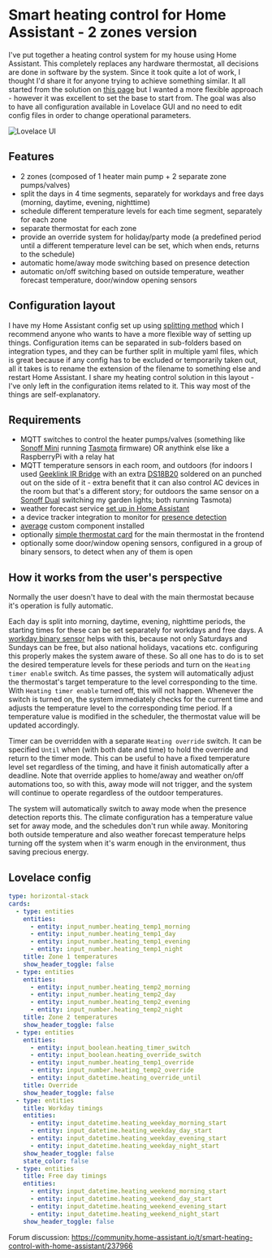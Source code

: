 # Smart heating control for Home Assistant - 2 zones version

I've put together a heating control system for my house using Home Assistant. This completely replaces any hardware thermostat, all decisions are done in software by the system. Since it took quite a lot of work, I thought I'd share it for anyone trying to achieve something similar. It all started from  the solution on [this page](https://www.earth.li/~noodles/blog/2018/10/heating-automation.html) but I wanted a more flexible approach - however it was excellent to set the base to start from. The goal was also to have all configuration available in Lovelace GUI and no need to edit config files in order to change operational parameters.

![Lovelace UI](https://raw.githubusercontent.com/nagyrobi/home-assistant-configuration-examples/main/heating_2_zones/heating_lovelace_2zones_small.png)

## Features
- 2 zones (composed of 1 heater main pump + 2 separate zone pumps/valves)
- split the days in 4 time segments, separately for workdays and free days (morning, daytime, evening, nighttime)
- schedule different temperature levels for each time segment, separately for each zone
- separate thermostat for each zone
- provide an override system for holiday/party mode (a predefined period until a different temperature level can be set, which when ends, returns to the schedule)
- automatic home/away mode switching based on presence detection
- automatic on/off switching based on outside temperature, weather forecast temperature, door/window opening sensors

## Configuration layout
I have my Home Assistant config set up using [splitting method](https://www.home-assistant.io/docs/configuration/splitting_configuration/) which I recommend anyone who wants to have a more flexible way of setting up things. Configuration items can be separated in sub-folders based on integration types, and they can be further split in multiple yaml files, which is great because if any config has to be excluded or temporarily taken out, all it takes is to rename the extension of the filename to something else and restart Home Assistant. I share my heating control solution in this layout - I've only left in the configuration items related to it. This way most of the things are self-explanatory.

## Requirements
- MQTT switches to control the heater pumps/valves (something like [Sonoff Mini](https://templates.blakadder.com/sonoff_mini.html) running [Tasmota](https://tasmota.github.io/docs/) firmware) OR anythink else like a RaspberryPi with a relay hat
- MQTT temperature sensors in each room, and outdoors (for indoors I used [Geeklink IR Bridge](https://templates.blakadder.com/geeklink-GK01.html) with an extra [DS18B20](https://tasmota.github.io/docs/DS18x20/) soldered on an punched out on the side of it - extra benefit that it can also control AC devices in the room but that's a different story; for outdoors the same sensor on a [Sonoff Dual](https://templates.blakadder.com/sonoff_dual_R2.html) switching my garden lights; both running Tasmota)
- weather forecast service [set up in Home Assistant](https://www.home-assistant.io/integrations/openweathermap/) 
- a device tracker integration to monitor for [presence detection](https://www.home-assistant.io/integrations/snmp/#precense-detection)
- [average](https://github.com/Limych/ha-average) custom component installed
- optionally [simple thermostat card](https://github.com/nervetattoo/simple-thermostat) for the main thermostat in the frontend
- optionally some door/window opening sensors, configured in a group of binary sensors, to detect when any of them is open

## How it works from the user's perspective

Normally the user doesn't have to deal with the main thermostat because it's operation is fully automatic.

Each day is split into morning, daytime, evening, nighttime periods, the starting times for these can be set separately for workdays and free days. A [workday binary sensor](https://www.home-assistant.io/integrations/workday/) helps with this, because not only Saturdays and Sundays can be free, but also national holidays, vacations etc. configuring this properly makes the system aware of these. So all one has to do is to set the desired temperature levels for these periods and turn on the `Heating timer enable` switch. As time passes, the system will automatically adjust the thermostat's target temperature to the level corresponding to the time. With `Heating timer enable` turned off, this will not happen. Whenever the switch is turned on, the system immediately checks for the current time and adjusts the temperature level to the corresponding time period. If a temperature value is modified in the scheduler, the thermostat value will be updated accordingly.

Timer can be overridden with a separate `Heating override` switch. It can be specified `Until` when (with both date and time) to hold the override and return to the timer mode. This can be useful to have a fixed temperature level set regardless of the timing, and have it finish automatically after a deadline. Note that override applies to home/away and weather on/off automations too, so with this, away mode will not trigger, and the system will continue to operate regardless of the outdoor temperatures.

The system will automatically switch to away mode when the presence detection reports this. The climate configuration has a temperature value set for away mode, and the schedules don't run while away. 
Monitoring both outside temperature and also weather forecast temperature helps turning off the system when it's warm enough in the environment, thus saving precious energy.

## Lovelace config

```yaml
type: horizontal-stack
cards:
  - type: entities
    entities:
      - entity: input_number.heating_temp1_morning
      - entity: input_number.heating_temp1_day
      - entity: input_number.heating_temp1_evening
      - entity: input_number.heating_temp1_night
    title: Zone 1 temperatures
    show_header_toggle: false
  - type: entities
    entities:
      - entity: input_number.heating_temp2_morning
      - entity: input_number.heating_temp2_day
      - entity: input_number.heating_temp2_evening
      - entity: input_number.heating_temp2_night
    title: Zone 2 temperatures
    show_header_toggle: false
  - type: entities
    entities:
      - entity: input_boolean.heating_timer_switch
      - entity: input_boolean.heating_override_switch
      - entity: input_number.heating_temp1_override
      - entity: input_number.heating_temp2_override
      - entity: input_datetime.heating_override_until
    title: Override
    show_header_toggle: false
  - type: entities
    title: Workday timings
    entities:
      - entity: input_datetime.heating_weekday_morning_start
      - entity: input_datetime.heating_weekday_day_start
      - entity: input_datetime.heating_weekday_evening_start
      - entity: input_datetime.heating_weekday_night_start
    show_header_toggle: false
    state_color: false
  - type: entities
    title: Free day timings
    entities:
      - entity: input_datetime.heating_weekend_morning_start
      - entity: input_datetime.heating_weekend_day_start
      - entity: input_datetime.heating_weekend_evening_start
      - entity: input_datetime.heating_weekend_night_start
    show_header_toggle: false

```

Forum discussion: https://community.home-assistant.io/t/smart-heating-control-with-home-assistant/237966

